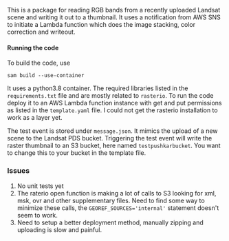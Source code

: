 This is a package for reading RGB bands from a recently uploaded Landsat scene and writing it out to a thumbnail. It uses
a notification from AWS SNS to initiate a Lambda function which does the image stacking, color correction and writeout.

#### Running the code
To build the code, use

``` sam build --use-container ```

It uses a python3.8 container. The required libraries listed in the `requirements.txt` file and are mostly related to `rasterio`.
To run the code deploy it to an AWS Lambda function instance with get and put permissions as listed in the `template.yaml` file. 
I could not get the rasterio installation to work as a layer yet.

The test event is stored under `message.json`. It mimics the upload of a new scene to the Landsat PDS bucket.
Triggering the test event will write the raster thumbnail to an S3 bucket, here named `testpushkarbucket`. You want to change
this to your bucket in the template file.


### Issues
1. No unit tests yet
2. The raterio open function is making a lot of calls to S3 looking for xml, msk, ovr and other supplementary files. Need to find
some way to minimize these calls, the `GEOREF_SOURCES='internal'` statement doesn't seem to work.
3. Need to setup a better deployment method, manually zipping and uploading is slow and painful.
